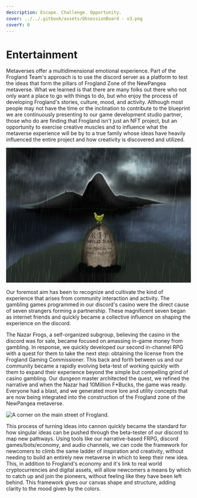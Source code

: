 ```yaml
---
description: Escape. Challenge. Opportunity.
cover: ../../.gitbook/assets/ObsessionBoard - v3.png
coverY: 0
---
```


# Entertainment

Metaverses offer a multidimensional emotional experience. Part of the Frogland Team's approach is to use the discord server as a platform to test the ideas that form the pillars of Frogland Zone of the NewPangea metaverse. What we learned is that there are many folks out there who not only want a place to go with things to do, but who enjoy the process of developing Frogland's stories, culture, mood, and activity. Although most people may not have the time or the inclination to contribute to the blueprint we are continuously presenting to our game development studio partner, those who do are finding that Frogland isn't just an NFT project, but an opportunity to exercise creative muscles and to influence what the metaverse experience will be by to a true family whose ideas have heavily influenced the entire project and how creativity is discovered and utilized.

![Concept art for the gravesite of Wild Sam. This is the beginnings of a chicken cemetery in Frogland dedicated to those noble chickens who lost their lives to $chickenfight in the Frogland discord's early days.](<../../.gitbook/assets/Wild Sam Is Dead.png>)

Our foremost aim has been to recognize and cultivate the kind of experience that arises from community interaction and activity. The gambling games programmed in our discord's casino were the direct cause of seven strangers forming a partnership. These magnificent seven began as internet friends and quickly became a collective influence on shaping the experience on the discord. &#x20;

The Nazar Frogs, a self-organized subgroup, believing the casino in the discord was for sale, became focused on amassing in-game money from gambling. In response, we quickly developed our second in-channel RPG with a quest for them to take the next step: obtaining the license from the Frogland Gaming Commissioner. This back and forth between us and our community became a rapidly evolving beta-test of working quickly with them to expand their experience beyond the simple but compelling grind of casino gambling. Our dungeon master architected the quest, we refined the narrative and when the Nazar had 10Million F\*Bucks, the game was ready. Everyone had a blast, and we generated more lore and utility concepts that are now being integrated into the construction of the Frogland zone of the NewPangea metaverse.

![A corner on the main street of Frogland.](../../.gitbook/assets/IMG\_7395.jpeg)

This process of turning ideas into cannon quickly became the standard for how singular ideas can be pushed through the beta-tester of our discord to map new pathways. Using tools like our narrative-based FRPG, discord games/bots/economy, and audio channels, we can code the framework for newcomers to climb the same ladder of inspiration and creativity, without needing to build an entirely new metaverse in which to keep their new idea. This, in addition to Frogland's economy and it's link to real world cryptocurrencies and digital assets, will allow newcomers a means by which to catch up and join the pioneers, without feeling like they have been left behind. This framework gives our canvas shape and structure, adding clarity to the mood given by the colors.

